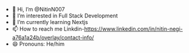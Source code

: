 - 👋 Hi, I’m @NitinN007
- 👀 I’m interested in Full Stack Development
- 🌱 I’m currently learning Nextjs
- 📫 How to reach me Linkdin-https://www.linkedin.com/in/nitin-negi-a76a1a24b/overlay/contact-info/
- 😄 Pronouns: He/him

<!---
NitinN007/NitinN007 is a ✨ special ✨ repository because its `README.md` (this file) appears on your GitHub profile.
You can click the Preview link to take a look at your changes.
--->
